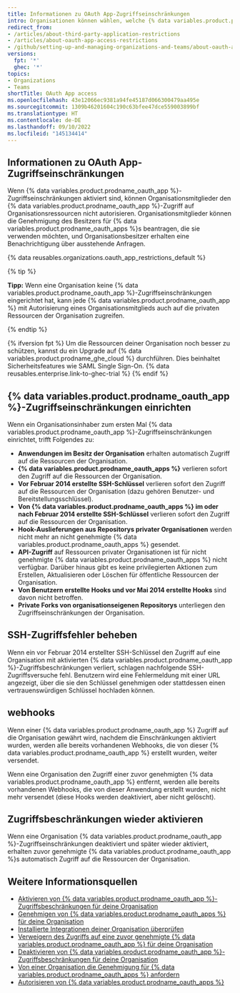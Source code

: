 ```yaml
---
title: Informationen zu OAuth App-Zugriffseinschränkungen
intro: Organisationen können wählen, welche {% data variables.product.prodname_oauth_apps %} Zugriff auf ihre Repositorys und andere Ressourcen haben, indem sie {% data variables.product.prodname_oauth_app %}-Zugriffsbeschränkungen aktivieren.
redirect_from:
- /articles/about-third-party-application-restrictions
- /articles/about-oauth-app-access-restrictions
- /github/setting-up-and-managing-organizations-and-teams/about-oauth-app-access-restrictions
versions:
  fpt: '*'
  ghec: '*'
topics:
- Organizations
- Teams
shortTitle: OAuth App access
ms.openlocfilehash: 43e12066ec9381a94fe45187d066300479aa495e
ms.sourcegitcommit: 1309b46201604c190c63bfee47dce559003899bf
ms.translationtype: HT
ms.contentlocale: de-DE
ms.lasthandoff: 09/10/2022
ms.locfileid: "145134414"
---
```

## Informationen zu OAuth App-Zugriffseinschränkungen

Wenn {% data variables.product.prodname_oauth_app %}-Zugriffseinschränkungen aktiviert sind, können Organisationsmitglieder den {% data variables.product.prodname_oauth_app %}-Zugriff auf Organisationsressourcen nicht autorisieren. Organisationsmitglieder können die Genehmigung des Besitzers für {% data variables.product.prodname_oauth_apps %}s beantragen, die sie verwenden möchten, und Organisationsbesitzer erhalten eine Benachrichtigung über ausstehende Anfragen.

{% data reusables.organizations.oauth_app_restrictions_default %}

{% tip %}

**Tipp:** Wenn eine Organisation keine {% data variables.product.prodname_oauth_app %}-Zugriffseinschränkungen eingerichtet hat, kann jede {% data variables.product.prodname_oauth_app %} mit Autorisierung eines Organisationsmitglieds auch auf die privaten Ressourcen der Organisation zugreifen.

{% endtip %}

{% ifversion fpt %} Um die Ressourcen deiner Organisation noch besser zu schützen, kannst du ein Upgrade auf {% data variables.product.prodname_ghe_cloud %} durchführen. Dies beinhaltet Sicherheitsfeatures wie SAML Single Sign-On. {% data reusables.enterprise.link-to-ghec-trial %} {% endif %}

## {% data variables.product.prodname_oauth_app %}-Zugriffseinschränkungen einrichten

Wenn ein Organisationsinhaber zum ersten Mal {% data variables.product.prodname_oauth_app %}-Zugriffseinschränkungen einrichtet, trifft Folgendes zu:

- **Anwendungen im Besitz der Organisation** erhalten automatisch Zugriff auf die Ressourcen der Organisation.
- **{% data variables.product.prodname_oauth_apps %}** verlieren sofort den Zugriff auf die Ressourcen der Organisation.
- **Vor Februar 2014 erstellte SSH-Schlüssel** verlieren sofort den Zugriff auf die Ressourcen der Organisation (dazu gehören Benutzer- und Bereitstellungsschlüssel).
- **Von {% data variables.product.prodname_oauth_apps %} im oder nach Februar 2014 erstellte SSH-Schlüssel** verlieren sofort den Zugriff auf die Ressourcen der Organisation.
- **Hook-Auslieferungen aus Repositorys privater Organisationen** werden nicht mehr an nicht genehmigte {% data variables.product.prodname_oauth_apps %} gesendet.
- **API-Zugriff** auf Ressourcen privater Organisationen ist für nicht genehmigte {% data variables.product.prodname_oauth_apps %} nicht verfügbar. Darüber hinaus gibt es keine privilegierten Aktionen zum Erstellen, Aktualisieren oder Löschen für öffentliche Ressourcen der Organisation.
- **Von Benutzern erstellte Hooks und vor Mai 2014 erstellte Hooks** sind davon nicht betroffen.
- **Private Forks von organisationseigenen Repositorys** unterliegen den Zugriffseinschränkungen der Organisation.

## SSH-Zugriffsfehler beheben

Wenn ein vor Februar 2014 erstellter SSH-Schlüssel den Zugriff auf eine Organisation mit aktivierten {% data variables.product.prodname_oauth_app %}-Zugriffsbeschränkungen verliert, schlagen nachfolgende SSH-Zugriffsversuche fehl. Benutzern wird eine Fehlermeldung mit einer URL angezeigt, über die sie den Schlüssel genehmigen oder stattdessen einen vertrauenswürdigen Schlüssel hochladen können.

## webhooks

Wenn einer {% data variables.product.prodname_oauth_app %} Zugriff auf die Organisation gewährt wird, nachdem die Einschränkungen aktiviert wurden, werden alle bereits vorhandenen Webhooks, die von dieser {% data variables.product.prodname_oauth_app %} erstellt wurden, weiter versendet.

Wenn eine Organisation den Zugriff einer zuvor genehmigten {% data variables.product.prodname_oauth_app %} entfernt, werden alle bereits vorhandenen Webhooks, die von dieser Anwendung erstellt wurden, nicht mehr versendet (diese Hooks werden deaktiviert, aber nicht gelöscht).

## Zugriffsbeschränkungen wieder aktivieren

Wenn eine Organisation {% data variables.product.prodname_oauth_app %}-Zugriffseinschränkungen deaktiviert und später wieder aktiviert, erhalten zuvor genehmigte {% data variables.product.prodname_oauth_app %}s automatisch Zugriff auf die Ressourcen der Organisation.

## Weitere Informationsquellen

- [Aktivieren von {% data variables.product.prodname_oauth_app %}-Zugriffsbeschränkungen für deine Organisation](/articles/enabling-oauth-app-access-restrictions-for-your-organization)
- [Genehmigen von {% data variables.product.prodname_oauth_apps %} für deine Organisation](/articles/approving-oauth-apps-for-your-organization)
- [Installierte Integrationen deiner Organisation überprüfen](/articles/reviewing-your-organization-s-installed-integrations)
- [Verweigern des Zugriffs auf eine zuvor genehmigte {% data variables.product.prodname_oauth_app %} für deine Organisation](/articles/denying-access-to-a-previously-approved-oauth-app-for-your-organization)
- [Deaktivieren von {% data variables.product.prodname_oauth_app %}-Zugriffsbeschränkungen für deine Organisation](/articles/disabling-oauth-app-access-restrictions-for-your-organization)
- [Von einer Organisation die Genehmigung für {% data variables.product.prodname_oauth_apps %} anfordern](/articles/requesting-organization-approval-for-oauth-apps)
- [Autorisieren von {% data variables.product.prodname_oauth_apps %}](/github/authenticating-to-github/keeping-your-account-and-data-secure/authorizing-oauth-apps)

